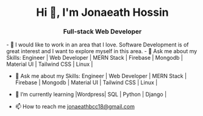 <h1 align="center">Hi 👋, I'm Jonaeath Hossin</h1>
<h3 align="center">Full-stack Web Developer</h3>
- 👯 I would like to work in an area that I love. Software Development is of great interest and I want to explore myself in this area.
- 🌱 Ask me about my Skills: Engineer | Web Developer | MERN Stack | Firebase | Mongodb | Material UI | Tailwind CSS | Linux |

- 🌱 Ask me about my Skills: Engineer | Web Developer | MERN Stack | Firebase | Mongodb | Material UI | Tailwind CSS | Linux |

- 💬 I’m currently learning  |Wordpress| SQL | Python | Django |
  
- 📫 How to reach me  jonaeathbcc18@gmail.com

